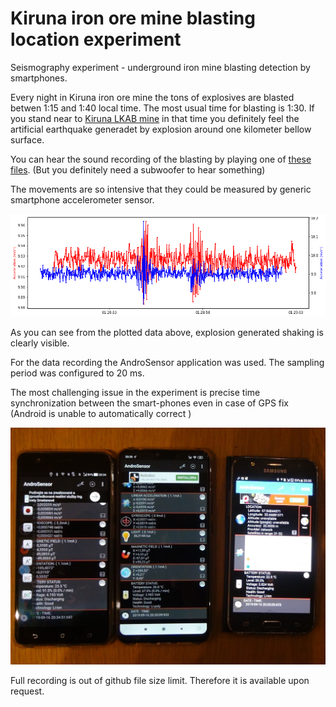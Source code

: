 # Kiruna iron ore mine blasting location experiment

Seismography experiment - underground iron mine blasting detection by smartphones. 

Every night in Kiruna iron ore mine the tons of explosives are blasted betwen 1:15 and 1:40 local time. The most usual time for blasting is 1:30. 
If you stand near to [Kiruna LKAB mine](https://en.wikipedia.org/wiki/Kiruna_mine) in that time you definitely feel the artificial earthquake generadet by explosion around one kilometer bellow surface. 

You can hear the sound recording of the blasting by playing one of [these files](https://github.com/geozor-network/kiruna-blasting/tree/master/data/16092019/kakl). (But you definitely need a subwoofer to hear something) 

The movements are so intensive that they could be measured by generic smartphone accelerometer sensor.


![Blasting induced earthquake in Kiruna iron mine](/doc/img/seismograph.png "Seismogram plotted from accelerometer sensor")

As you can see from the plotted data above, explosion generated shaking is clearly visible. 

For the data recording the AndroSensor application was used. The sampling period was configured to 20 ms.

The most challenging issue in the experiment is precise time synchronization between the smart-phones even in case of GPS fix (Android is unable to automatically correct ) 


![Time inconsistenci of the phones](/data/16092019/Phone_time_unsync.JPG "Different time at each phone used")


Full recording is out of github file size limit. Therefore it is available upon request. 
